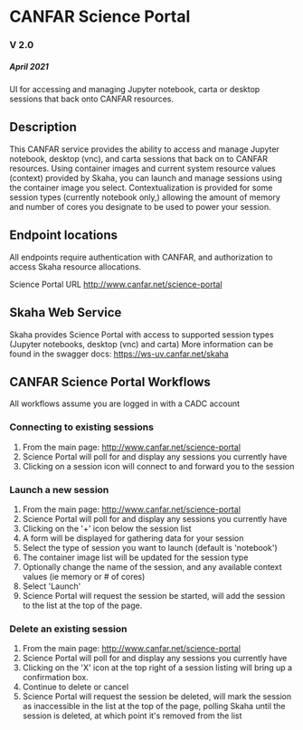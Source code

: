 # CANFAR Science Portal
### V 2.0
##### April 2021

UI for accessing and managing Jupyter notebook, carta or desktop sessions that back onto CANFAR resources. 

## Description
This CANFAR service provides the ability to access and manage Jupyter notebook, desktop (vnc), and carta sessions that back
on to CANFAR resources. Using container images and current system resource values (context) provided by Skaha, you can
launch and manage sessions using the container image you select. Contextualization is provided for some session types 
 (currently notebook only,) allowing the amount of memory and number of cores you designate to be used to power
 your session. 

## Endpoint locations
All endpoints require authentication with CANFAR, and authorization to access Skaha resource allocations.

Science Portal URL
http://www.canfar.net/science-portal

## Skaha Web Service
Skaha provides Science Portal with access to supported session types (Jupyter notebooks, desktop (vnc) and carta)
More information can be found in the swagger docs: https://ws-uv.canfar.net/skaha

## CANFAR Science Portal Workflows
All workflows assume you are logged in with a CADC account


### Connecting to existing sessions

1) From the main page: http://www.canfar.net/science-portal
2) Science Portal will poll for and display any sessions you currently have
3) Clicking on a session icon will connect to and forward you to the session


### Launch a new session

1) From the main page: http://www.canfar.net/science-portal
2) Science Portal will poll for and display any sessions you currently have
3) Clicking on the '+' icon below the session list
4) A form will be displayed for gathering data for your session 
5) Select the type of session you want to launch (default is 'notebook')
6) The container image list will be updated for the session type
7) Optionally change the name of the session, and any available context values
(ie memory or # of cores)
8) Select 'Launch'
9) Science Portal will request the session be started, will add the session 
to the list at the top of the page. 


### Delete an existing session

1) From the main page: http://www.canfar.net/science-portal
2) Science Portal will poll for and display any sessions you currently have
3) Clicking on the 'X' icon at the top right of a session listing will bring
up a confirmation box. 
4) Continue to delete or cancel
5) Science Portal will request the session be deleted, will mark the session 
   as inaccessible in the list at the top of the page, polling Skaha until 
   the session is deleted, at which point it's removed from the list



